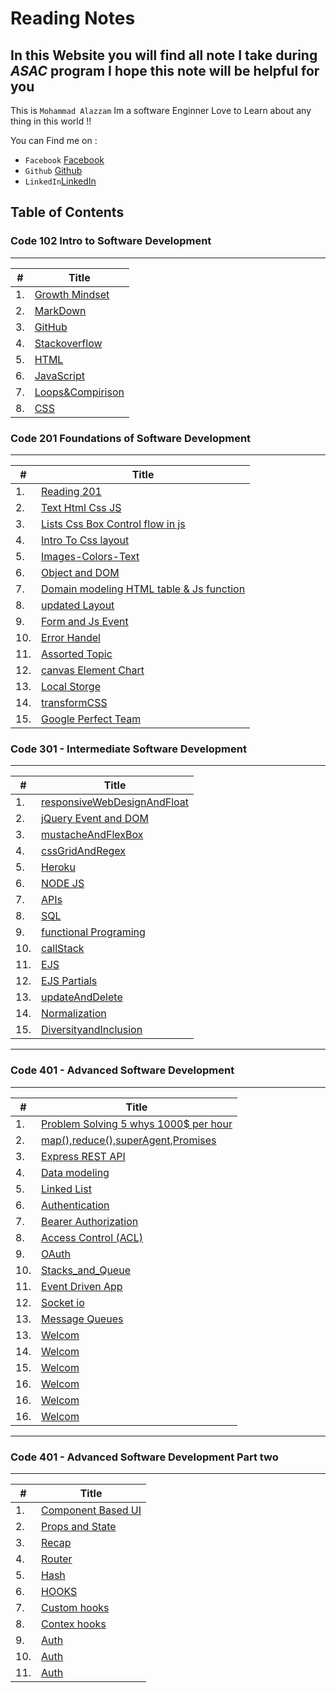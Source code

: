 # Reading Notes

## In this Website you will find all note I take during *ASAC* program I hope this note will be helpful for you

This is `Mohammad Alazzam` Im a software Enginner Love to Learn about any thing in this world !!

You can Find me on :

* `Facebook` [Facebook](https://www.facebook.com/show.bfhmk)
* `Github` [Github](https://github.com/MohdAzzam)
* `LinkedIn`[LinkedIn](https://www.linkedin.com/in/malazzam94/)

## Table of Contents

### Code 102 Intro to Software Development

--------------------------------------------

| #             | Title         |
| ------------- | ------------- |
| 1. | [Growth Mindset](https://mohdazzam.github.io/reading-notes/growthmindset) |
| 2. | [MarkDown](https://mohdazzam.github.io/reading-notes/read02a) |
| 3. | [GitHub](https://mohdazzam.github.io/reading-notes/read02b) |
| 4. | [Stackoverflow](https://mohdazzam.github.io/reading-notes/stackoverflow)|
| 5. | [HTML](https://mohdazzam.github.io/reading-notes/html) |
| 6. | [JavaScript](https://mohdazzam.github.io/reading-notes/js) |
| 7. | [Loops&Compirison](https://mohdazzam.github.io/reading-notes/loops_and_comparison) |
| 8. | [CSS](https://mohdazzam.github.io/reading-notes/css) |

### Code 201 Foundations of Software Development

--------------------------------------------

| #             | Title         |
| ------------- | ------------- |
| 1.            | [Reading 201](https://mohdazzam.github.io/reading-notes/class-01)       |
| 2.            | [Text Html Css JS](https://mohdazzam.github.io/reading-notes/class-02)  |
| 3.            | [Lists Css Box Control flow in js](https://mohdazzam.github.io/reading-notes/read03a) |
| 4.  |[Intro To Css layout](https://mohdazzam.github.io/reading-notes/read03b) |
| 5.  | [Images-Colors-Text](https://mohdazzam.github.io/reading-notes/images-colors-text) |
| 6.  | [Object and DOM](https://mohdazzam.github.io/reading-notes/object)  |
| 7.  | [Domain modeling HTML table & Js function](https://mohdazzam.github.io/reading-notes/read07)  |
| 8.  | [updated Layout](https://mohdazzam.github.io/reading-notes/updatedLayout)  |
| 9.  | [Form and Js Event](https://mohdazzam.github.io/reading-notes/fromandJsEvent)  |
| 10.  | [Error Handel](https://mohdazzam.github.io/reading-notes/errorHandel)  |
| 11.  | [Assorted Topic](https://mohdazzam.github.io/reading-notes/AssortedTopic)  |
| 12.  | [canvas Element Chart](https://mohdazzam.github.io/reading-notes/canvasElementChart)|
| 13.  | [Local Storge](https://mohdazzam.github.io/reading-notes/local-storge)  |
| 14.  | [transformCSS](https://mohdazzam.github.io/reading-notes/transformCSS)  |
| 15.  | [Google Perfect Team](https://mohdazzam.github.io/reading-notes/gooleRead)  |

### Code 301 - Intermediate Software Development

--------------------------------------------

| #             | Title         |
| ------------- | ------------- |
| 1.  |[responsiveWebDesignAndFloat](https://mohdazzam.github.io/reading-notes/read301/responsiveWebDesignAndFloat) |
| 2.  | [jQuery Event and DOM](https://mohdazzam.github.io/reading-notes/read301/jqueryEventsAndDoms)|
| 3.  | [mustacheAndFlexBox](https://mohdazzam.github.io/reading-notes/read301/mustacheAndFlexBox)|
| 4.  |[cssGridAndRegex](https://mohdazzam.github.io/reading-notes/read301/cssGridAndRegex) |
| 5.  | [Heroku](https://mohdazzam.github.io/reading-notes/read301/heroku) |
| 6.  | [NODE JS](https://mohdazzam.github.io/reading-notes/read301/nodejs) |
| 7.  | [APIs](https://mohdazzam.github.io/reading-notes/read301/APIs) |
| 8.  | [SQL](https://mohdazzam.github.io/reading-notes/read301/sql) |
| 9.  | [functional Programing](https://mohdazzam.github.io/reading-notes/read301/functional) |
| 10. | [callStack](https://mohdazzam.github.io/reading-notes/read301/callstack)|
| 11. | [EJS](https://mohdazzam.github.io/reading-notes/read301/ejs)|
| 12. | [EJS Partials](https://mohdazzam.github.io/reading-notes/read301/component)|
| 13. | [updateAndDelete](https://mohdazzam.github.io/reading-notes/read301/updateAndDelete)|
| 14. | [Normalization](https://mohdazzam.github.io/reading-notes/read301/Normalization)|
| 15. | [DiversityandInclusion](https://mohdazzam.github.io/reading-notes/read301/DiversityandInclusion)|

--------------------------------------------

### Code 401 - Advanced Software Development

--------------------------------------------

| #             | Title         |
| ------------- | ------------- |
| 1.  |[Problem Solving 5 whys 1000$ per hour ](https://mohdazzam.github.io/reading-notes/read-401/read01) |
| 2.  |[map(),reduce(),superAgent,Promises](https://mohdazzam.github.io/reading-notes/read-401/class01) |
| 3.  |[Express REST API](https://mohdazzam.github.io/reading-notes/read-401/read03) |
| 4.  |[Data modeling](https://mohdazzam.github.io/reading-notes/read-401/read04) |
| 5.  |[Linked List](https://mohdazzam.github.io/reading-notes/read-401/read05) |
| 6.  |[Authentication](https://mohdazzam.github.io/reading-notes/read-401/read06) |
| 7.  |[Bearer Authorization](https://mohdazzam.github.io/reading-notes/read-401/read07) |
| 8.  |[Access Control (ACL)](https://mohdazzam.github.io/reading-notes/read-401/read08) |
| 9.  |[OAuth](https://mohdazzam.github.io/reading-notes/read-401/read09) |
| 10.  |[Stacks_and_Queue](https://mohdazzam.github.io/reading-notes/read-401/read10) |
| 11.  |[Event Driven App](https://mohdazzam.github.io/reading-notes/read-401/read11) |
| 12.  |[Socket io](https://mohdazzam.github.io/reading-notes/read-401/read12) |
| 13.  |[Message Queues](https://mohdazzam.github.io/reading-notes/read-401/read13) |
| 13.  |[Welcom](https://mohdazzam.github.io/reading-notes/read-401/read14) |
| 14.  |[Welcom](https://mohdazzam.github.io/reading-notes/read-401/read15) |
| 15.  |[Welcom](https://mohdazzam.github.io/reading-notes/read-401/read16) |
| 16.  |[Welcom](https://mohdazzam.github.io/reading-notes/read-401/read17) |
| 16.  |[Welcom](https://mohdazzam.github.io/reading-notes/read-401/read18) |
| 16.  |[Welcom](https://mohdazzam.github.io/reading-notes/read-401/read19) |

--------------------------------------------

### Code 401 - Advanced Software Development Part two

--------------------------------------------

| #             | Title         |
| ------------- | ------------- |
| 1.  |[Component Based UI](https://mohdazzam.github.io/reading-notes/read-401-part-2/read01) |
| 2.  |[Props and State](https://mohdazzam.github.io/reading-notes/read-401-part-2/read02) |
| 3.  |[Recap](https://mohdazzam.github.io/reading-notes/read-401-part-2/read03) |
| 4.  |[Router](https://mohdazzam.github.io/reading-notes/read-401-part-2/read04) |
| 5.  |[Hash](https://mohdazzam.github.io/reading-notes/read-401-part-2/read05) |
| 6.  |[HOOKS](https://mohdazzam.github.io/reading-notes/read-401-part-2/read06) |
| 7.  |[Custom hooks](https://mohdazzam.github.io/reading-notes/read-401-part-2/read07) |
| 8.  |[Contex hooks](https://mohdazzam.github.io/reading-notes/read-401-part-2/read08) |
| 9.  |[Auth](https://mohdazzam.github.io/reading-notes/read-401-part-2/read09) |
| 10.  |[Auth](https://mohdazzam.github.io/reading-notes/read-401-part-2/read10) |
| 11.  |[Auth](https://mohdazzam.github.io/reading-notes/read-401-part-2/read11) |
